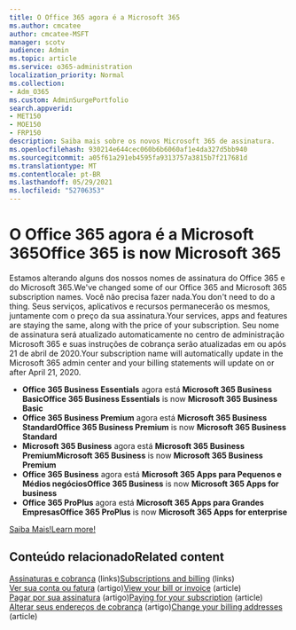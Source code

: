 ```yaml
---
title: O Office 365 agora é a Microsoft 365
ms.author: cmcatee
author: cmcatee-MSFT
manager: scotv
audience: Admin
ms.topic: article
ms.service: o365-administration
localization_priority: Normal
ms.collection:
- Adm_O365
ms.custom: AdminSurgePortfolio
search.appverid:
- MET150
- MOE150
- FRP150
description: Saiba mais sobre os novos Microsoft 365 de assinatura.
ms.openlocfilehash: 930214e644cec060b6b6060af1e4da327d5bb940
ms.sourcegitcommit: a05f61a291eb4595fa9313757a3815b7f217681d
ms.translationtype: MT
ms.contentlocale: pt-BR
ms.lasthandoff: 05/29/2021
ms.locfileid: "52706353"
---
```

# <a name="office-365-is-now-microsoft-365"></a><span data-ttu-id="33489-103">O Office 365 agora é a Microsoft 365</span><span class="sxs-lookup"><span data-stu-id="33489-103">Office 365 is now Microsoft 365</span></span>

<span data-ttu-id="33489-104">Estamos alterando alguns dos nossos nomes de assinatura do Office 365 e do Microsoft 365.</span><span class="sxs-lookup"><span data-stu-id="33489-104">We've changed some of our Office 365 and Microsoft 365 subscription names.</span></span> <span data-ttu-id="33489-105">Você não precisa fazer nada.</span><span class="sxs-lookup"><span data-stu-id="33489-105">You don't need to do a thing.</span></span> <span data-ttu-id="33489-106">Seus serviços, aplicativos e recursos permanecerão os mesmos, juntamente com o preço da sua assinatura.</span><span class="sxs-lookup"><span data-stu-id="33489-106">Your services, apps and features are staying the same, along with the price of your subscription.</span></span> <span data-ttu-id="33489-107">Seu nome de assinatura será atualizado automaticamente no centro de administração Microsoft 365 e suas instruções de cobrança serão atualizadas em ou após 21 de abril de 2020.</span><span class="sxs-lookup"><span data-stu-id="33489-107">Your subscription name will automatically update in the Microsoft 365 admin center and your billing statements will update on or after April 21, 2020.</span></span>

- <span data-ttu-id="33489-108">**Office 365 Business Essentials** agora está **Microsoft 365 Business Basic**</span><span class="sxs-lookup"><span data-stu-id="33489-108">**Office 365 Business Essentials** is now **Microsoft 365 Business Basic**</span></span>
- <span data-ttu-id="33489-109">**Office 365 Business Premium** agora está **Microsoft 365 Business Standard**</span><span class="sxs-lookup"><span data-stu-id="33489-109">**Office 365 Business Premium** is now **Microsoft 365 Business Standard**</span></span>
- <span data-ttu-id="33489-110">**Microsoft 365 Business** agora está **Microsoft 365 Business Premium**</span><span class="sxs-lookup"><span data-stu-id="33489-110">**Microsoft 365 Business** is now **Microsoft 365 Business Premium**</span></span>
- <span data-ttu-id="33489-111">**Office 365 Business** agora está **Microsoft 365 Apps para Pequenos e Médios negócios**</span><span class="sxs-lookup"><span data-stu-id="33489-111">**Office 365 Business** is now **Microsoft 365 Apps for business**</span></span>
- <span data-ttu-id="33489-112">**Office 365 ProPlus** agora está **Microsoft 365 Apps para Grandes Empresas**</span><span class="sxs-lookup"><span data-stu-id="33489-112">**Office 365 ProPlus** is now **Microsoft 365 Apps for enterprise**</span></span>

[<span data-ttu-id="33489-113">Saiba Mais!</span><span class="sxs-lookup"><span data-stu-id="33489-113">Learn more!</span></span>](https://go.microsoft.com/fwlink/?linkid=2120533)

## <a name="related-content"></a><span data-ttu-id="33489-114">Conteúdo relacionado</span><span class="sxs-lookup"><span data-stu-id="33489-114">Related content</span></span>

<span data-ttu-id="33489-115">[Assinaturas e cobrança](../commerce/index.yml) (links)</span><span class="sxs-lookup"><span data-stu-id="33489-115">[Subscriptions and billing](../commerce/index.yml) (links)</span></span>\
<span data-ttu-id="33489-116">[Ver sua conta ou fatura](../commerce/billing-and-payments/view-your-bill-or-invoice.md) (artigo)</span><span class="sxs-lookup"><span data-stu-id="33489-116">[View your bill or invoice](../commerce/billing-and-payments/view-your-bill-or-invoice.md) (article)</span></span>\
<span data-ttu-id="33489-117">[Pagar por sua assinatura](../commerce/billing-and-payments/pay-for-your-subscription.md) (artigo)</span><span class="sxs-lookup"><span data-stu-id="33489-117">[Paying for your subscription](../commerce/billing-and-payments/pay-for-your-subscription.md) (article)</span></span>\
<span data-ttu-id="33489-118">[Alterar seus endereços de cobrança](../commerce/billing-and-payments/change-your-billing-addresses.md) (artigo)</span><span class="sxs-lookup"><span data-stu-id="33489-118">[Change your billing addresses](../commerce/billing-and-payments/change-your-billing-addresses.md) (article)</span></span>
